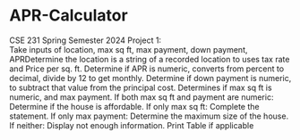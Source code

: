 # APR-Calculator
CSE 231 Spring Semester 2024 Project 1: <br>
Take inputs of location, max sq ft, max payment, down payment, APRDetermine the location is a string of a recorded location to uses tax rate and Price per sq. ft. Determine if APR is numeric, converts from percent to decimal, divide by 12 to get monthly. Determine if down payment is numeric, to subtract that value from the principal cost. Determines if max sq ft is numeric, and max payment. If both max sq ft and payment are numeric: Determine if the house is affordable. If only max sq ft: Complete the statement. If only max payment: Determine the maximum size of the house. If neither: Display not enough information. Print Table if applicable
